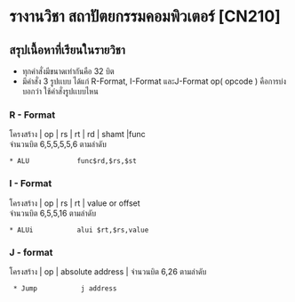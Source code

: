# รางานวิชา สถาปัตยกรรมคอมพิวเตอร์ [CN210]
## สรุปเนื้อหาที่เรียนในรายวิชา 
- ทุกคำสั่งมีขนาดเท่ากันคือ 32 บิต
- มีคำสั่ง 3 รูปเเบบ ได้แก่ R-Format, I-Format และJ-Format
op( opcode ) คือการบ่งบอกว่า ใช้คำสั่งรูปเเบบไหน  
### R - Format

  โครงสร้าง | op  | rs | rt | rd  | shamt |func     
  จำนวนบิต  6,5,5,5,5,6  ตามลำดับ
  
    * ALU            func$rd,$rs,$st  
### I - Format
   โครงสร้าง | op | rs | rt | value or offset  
   จำนวนบิต  6,5,5,16  ตามลำดับ
   
    * ALUi           alui $rt,$rs,value              
    
### J - format

   โครงสร้าง | op | absolute address |
   จำนวนบิต 6,26 ตามลำดับ
   
     * Jump           j address
